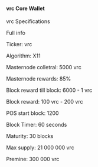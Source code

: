 #### vrc Core Wallet

vrc Specifications

Full info

Ticker: vrc

Algorithm: X11

Masternode colletral: 5000 vrc

Masternode rewards: 85%

Block reward till block: 6000 - 1 vrc

Block reward: 100 vrc - 200 vrc

POS start block: 1200

Block Timer: 60 seconds

Maturity: 30 blocks

Max supply: 21 000 000 vrc

Premine: 300 000 vrc
